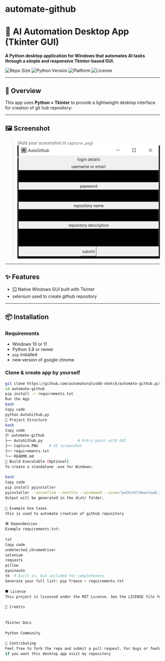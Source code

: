 # automate-github

# 🤖 AI Automation Desktop App (Tkinter GUI)

**A Python desktop application for Windows that automates AI tasks through a simple and responsive Tkinter-based GUI.**

![Repo Size](https://img.shields.io/github/repo-size/automatorplus68-sketch/automate-github)
![Python Version](https://img.shields.io/badge/python-3.12%2B-blue)
![Platform](https://img.shields.io/badge/platform-Windows-lightgrey)
![License](https://img.shields.io/github/license/automatorplus68-sketch/automate-github)

---

## 🧠 Overview

This app uses **Python + Tkinter** to provide a lightweight desktop interface for creation of git hub repository:

---

## 🖼️ Screenshot

> *(Add your screenshot in `capture.png`)*
![App Screenshot](Capture1.PNG)
---

## ✨ Features

- 🪟 Native Windows GUI built with Tkinter
- selenium used to create github repository

---

## 📦 Installation

### Requirements

- Windows 10 or 11
- Python 3.8 or newer
- `pip` installed
- new version of google chrome
### Clone & create app by yourself

```bash
git clone https://github.com/automatorplus68-sketch/automate-github.git
cd automate-github
pip install -r requirements.txt
Run the App
bash
Copy code
python AutoGithub.py
📁 Project Structure
bash
Copy code
📦 automate-github
├── AutoGithub.py                # Entry point with GUI
├── Capture.PNG     # UI screenshot
├── requirements.txt
└── README.md
🔧 Build Executable (Optional)
To create a standalone .exe for Windows:

bash
Copy code
pip install pyinstaller
pyinstaller --noconfirm --onefile --windowed --icon="path/of/download.ico" path/of/AutoGithub.py
Output will be generated in the dist/ folder.

🧪 Example Use Cases
this is used to automate creation of github repository

🛠 Dependencies
Example requirements.txt:

txt
Copy code
undetected_chromedriver
selenium
requests
pillow
pywinauto
tk  # built-in, but included for completeness
Generate your full list: pip freeze > requirements.txt

🛡 License
This project is licensed under the MIT License. See the LICENSE file for details.

🙌 Credits


Tkinter Docs

Python Community

🤝 Contributing
Feel free to fork the repo and submit a pull request. For bugs or feature suggestions, open an issue and if you had any ideas of automation please share with me.
if you want this desktop app visit my repository

